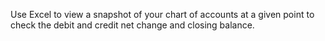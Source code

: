 Use Excel to view a snapshot of your chart of accounts at a given point to check the debit and credit net change and closing balance. 
